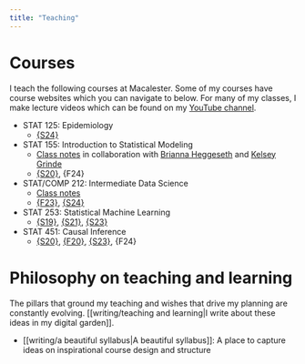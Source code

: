 ```yaml
---
title: "Teaching"
---
```


# Courses

I teach the following courses at Macalester. Some of my courses have course websites which you can navigate to below. For many of my classes, I make lecture videos which can be found on my [YouTube channel](https://www.youtube.com/channel/UCgW3LCQ623sUjprV8EbtVoA).

- STAT 125: Epidemiology
    - [{S24}](https://lmyint.github.io/125_spring_2024/)
- STAT 155: Introduction to Statistical Modeling
    - [Class notes](https://bcheggeseth.github.io/Stat155Notes/) in collaboration with [Brianna Heggeseth](https://bcheggeseth.github.io/) and [Kelsey Grinde](https://kegrinde.github.io)
    - [{S20}](https://lmyint.github.io/155_spring_2020/), {F24}
- STAT/COMP 212: Intermediate Data Science
	- [Class notes](https://lmyint.github.io/IntermediateDataSciNotes/)
	- [{F23}](https://lmyint.github.io/212_fall_2023/), [{S24}](https://lmyint.github.io/212_spring_2024/)
- STAT 253: Statistical Machine Learning
    - [{S19}](https://lmyint.github.io/253_spring_2019/), [{S21}](https://lmyint.github.io/253_spring_2021/), [{S23}](https://lmyint.github.io/253_spring_2023/)
- STAT 451: Causal Inference
    - [{S20}](https://lmyint.github.io/causal_spring_2020/), [{F20}](https://lmyint.github.io/causal_fall_2020/), [{S23}](https://lmyint.github.io/causal_spring_2023/), {F24}

# Philosophy on teaching and learning

The pillars that ground my teaching and wishes that drive my planning are constantly evolving. [[writing/teaching and learning|I write about these ideas in my digital garden]].

- [[writing/a beautiful syllabus|A beautiful syllabus]]: A place to capture ideas on inspirational course design and structure

<style>
.content-meta { display: none;}
</style>
